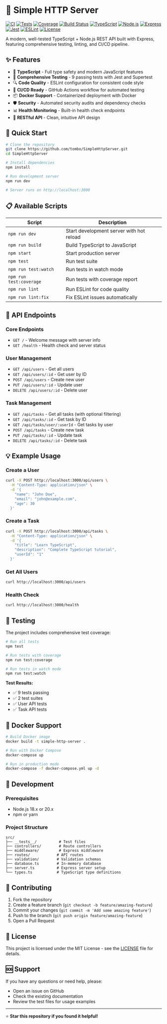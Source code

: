 # 🚀 Simple HTTP Server

[![CI](https://github.com/tomBold/SimpleHttpServer/workflows/CI/badge.svg)](https://github.com/tomBold/SimpleHttpServer/actions/workflows/ci.yml)
[![Tests](https://github.com/tomBold/SimpleHttpServer/workflows/CI/badge.svg?label=tests)](https://github.com/tomBold/SimpleHttpServer/actions/workflows/ci.yml)
[![Coverage](https://img.shields.io/badge/coverage-59%25-orange.svg)](https://github.com/tomBold/SimpleHttpServer/actions/workflows/ci.yml)
[![Build Status](https://github.com/tomBold/SimpleHttpServer/workflows/CI/badge.svg?label=build)](https://github.com/tomBold/SimpleHttpServer/actions/workflows/ci.yml)
[![TypeScript](https://img.shields.io/badge/TypeScript-5.0+-blue.svg)](https://www.typescriptlang.org/)
[![Node.js](https://img.shields.io/badge/Node.js-18.x%20%7C%2020.x-green.svg)](https://nodejs.org/)
[![Express](https://img.shields.io/badge/Express-4.18+-black.svg)](https://expressjs.com/)
[![Jest](https://img.shields.io/badge/Jest-29.6+-red.svg)](https://jestjs.io/)
[![ESLint](https://img.shields.io/badge/ESLint-8.45+-purple.svg)](https://eslint.org/)
[![License](https://img.shields.io/badge/License-MIT-yellow.svg)](LICENSE)

A modern, well-tested TypeScript + Node.js REST API built with Express, featuring comprehensive testing, linting, and CI/CD pipeline.

## ✨ Features

- 🔧 **TypeScript** - Full type safety and modern JavaScript features
- 🧪 **Comprehensive Testing** - 9 passing tests with Jest and Supertest
- 🔍 **Code Quality** - ESLint configuration for consistent code style
- 🚀 **CI/CD Ready** - GitHub Actions workflow for automated testing
- 📦 **Docker Support** - Containerized deployment with Docker
- 🛡️ **Security** - Automated security audits and dependency checks
- 📊 **Health Monitoring** - Built-in health check endpoints
- 🎯 **RESTful API** - Clean, intuitive API design

## 🚀 Quick Start

```bash
# Clone the repository
git clone https://github.com/tombo/SimpleHttpServer.git
cd SimpleHttpServer

# Install dependencies
npm install

# Run development server
npm run dev

# Server runs on http://localhost:3000
```

## 📋 Available Scripts

| Script | Description |
|--------|-------------|
| `npm run dev` | Start development server with hot reload |
| `npm run build` | Build TypeScript to JavaScript |
| `npm start` | Start production server |
| `npm test` | Run test suite |
| `npm run test:watch` | Run tests in watch mode |
| `npm run test:coverage` | Run tests with coverage report |
| `npm run lint` | Run ESLint for code quality |
| `npm run lint:fix` | Fix ESLint issues automatically |

## 🔗 API Endpoints

### Core Endpoints
- `GET /` - Welcome message with server info
- `GET /health` - Health check and server status

### User Management
- `GET /api/users` - Get all users
- `GET /api/users/:id` - Get user by ID
- `POST /api/users` - Create new user
- `PUT /api/users/:id` - Update user
- `DELETE /api/users/:id` - Delete user

### Task Management
- `GET /api/tasks` - Get all tasks (with optional filtering)
- `GET /api/tasks/:id` - Get task by ID
- `GET /api/tasks/user/:userId` - Get tasks by user
- `POST /api/tasks` - Create new task
- `PUT /api/tasks/:id` - Update task
- `DELETE /api/tasks/:id` - Delete task

## 💡 Example Usage

### Create a User
```bash
curl -X POST http://localhost:3000/api/users \
  -H "Content-Type: application/json" \
  -d '{
    "name": "John Doe",
    "email": "john@example.com",
    "age": 30
  }'
```

### Create a Task
```bash
curl -X POST http://localhost:3000/api/tasks \
  -H "Content-Type: application/json" \
  -d '{
    "title": "Learn TypeScript",
    "description": "Complete TypeScript tutorial",
    "userId": "1"
  }'
```

### Get All Users
```bash
curl http://localhost:3000/api/users
```

### Health Check
```bash
curl http://localhost:3000/health
```

## 🧪 Testing

The project includes comprehensive test coverage:

```bash
# Run all tests
npm test

# Run tests with coverage
npm run test:coverage

# Run tests in watch mode
npm run test:watch
```

**Test Results:**
- ✅ 9 tests passing
- ✅ 2 test suites
- ✅ User API tests
- ✅ Task API tests

## 🐳 Docker Support

```bash
# Build Docker image
docker build -t simple-http-server .

# Run with Docker Compose
docker-compose up

# Run in production mode
docker-compose -f docker-compose.yml up -d
```

## 🔧 Development

### Prerequisites
- Node.js 18.x or 20.x
- npm or yarn

### Project Structure
```
src/
├── __tests__/          # Test files
├── controllers/        # Route controllers
├── middleware/         # Express middleware
├── routes/            # API routes
├── validation/        # Validation schemas
├── database.ts        # In-memory database
├── server.ts          # Express server setup
└── types.ts           # TypeScript type definitions
```

## 🤝 Contributing

1. Fork the repository
2. Create a feature branch (`git checkout -b feature/amazing-feature`)
3. Commit your changes (`git commit -m 'Add some amazing feature'`)
4. Push to the branch (`git push origin feature/amazing-feature`)
5. Open a Pull Request

## 📄 License

This project is licensed under the MIT License - see the [LICENSE](LICENSE) file for details.

## 🆘 Support

If you have any questions or need help, please:
- Open an issue on GitHub
- Check the existing documentation
- Review the test files for usage examples

---

⭐ **Star this repository if you found it helpful!**

